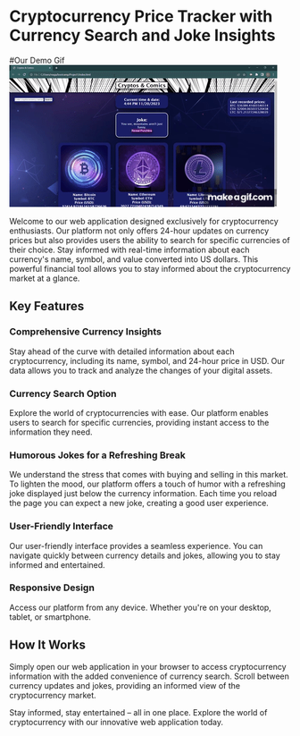 # Cryptocurrency Price Tracker with Currency Search and Joke Insights

#Our Demo Gif
![](Demo.gif)

Welcome to our web application designed exclusively for cryptocurrency enthusiasts. Our platform not only offers 24-hour updates on currency prices but also provides users the ability to search for specific currencies of their choice. Stay informed with real-time information about each currency's name, symbol, and value converted into US dollars. This powerful financial tool allows you to stay informed about the cryptocurrency market at a glance.

## Key Features

### Comprehensive Currency Insights
Stay ahead of the curve with detailed information about each cryptocurrency, including its name, symbol, and 24-hour price in USD. Our data allows you to track and analyze the changes of your digital assets.

### Currency Search Option
Explore the world of cryptocurrencies with ease. Our platform enables users to search for specific currencies, providing instant access to the information they need.

### Humorous Jokes for a Refreshing Break
We understand the stress that comes with buying and selling in this market. To lighten the mood, our platform offers a touch of humor with a refreshing joke displayed just below the currency information. Each time you reload the page you can expect a new joke, creating a good user experience.

### User-Friendly Interface
Our user-friendly interface provides a seamless experience. You can navigate quickly between currency details and jokes, allowing you to stay informed and entertained.

### Responsive Design
Access our platform from any device. Whether you're on your desktop, tablet, or smartphone.

## How It Works
Simply open our web application in your browser to access cryptocurrency information with the added convenience of currency search. Scroll between currency updates and jokes, providing an informed view of the cryptocurrency market.

Stay informed, stay entertained – all in one place. Explore the world of cryptocurrency with our innovative web application today.
